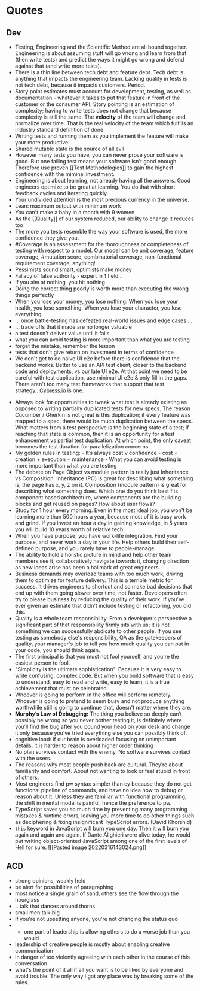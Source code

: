 # Quotes
## Dev
-   Testing, Engineering and the Scientific Method are all bound together. Engineering is about assuming stuff will go wrong and learn from that (then write tests) and predict the ways it might go wrong and defend against that (and write more tests).
-   There is a thin line between tech debt and feature debt. Tech debt is anything that impacts the engineering team. Lacking quality in tests is not tech debt, because it impacts customers. Period.
-   Story point estimates must account for development, testing, as well as documentation - whatever it takes to put that feature in front of the customer or the consumer API. Story pointing is an estimation of complexity; having to write tests does not change that because complexity is still the same. The **velocity** of the team will change and normalize over time. That is the real velocity of the team which fulfills an industry standard definition of done.
-   Writing tests and running them as you implement the feature will make your more productive
-   Shared mutable state is the source of all evil
-   However many tests you have, you can never prove your software is good. But one failing test means your software isn't good enough. Therefore use proven [[Test Methodologies]] to gain the highest confidence with the miminal investment.
-   Engineering is about learning, not already having all the answers. Good engineers optimize to be great at learning. You do that with short feedback cycles and iterating quickly.
-   Your undivided attention is the most precious currency in the universe.
-   Lean: maximum output with minimum work
-   You can't make a baby in a month with 9 women
-   As the [[Quality]] of our system reduced, our ability to change it reduces too
-   The more you tests resemble the way your software is used, the more confidence they give you. 
-   #Coverage is an assessment for the thoroughness or completeness of testing with respect to a model. Our model can be unit coverage, feature coverage, #mutation score, combinatorial coverage, non-functional requirement coverage, anything!
-   Pessimists sound smart, optimists make money
-   Fallacy of false authority - expert in 1 field...
-   If you aim at nothing, you hit nothing
-   Doing the correct thing poorly is worth more than executing the wrong things perfectly
-   When you lose your money, you lose nothing. When you lose your health, you lose something. When you lose your character, you lose everything.
-   ... once battle-testing has defeated real-world issues and edge cases ...
-   ... trade offs that it made are no longer valuable
-   a test doesn't deliver value until it fails
-   what you can avoid testing is more important than what you are testing
-   forget the mistake, remember the lesson
-   tests that don't give return on investment in terms of confidence
-   We don't get to do naive UI e2e before there is confidence that the backend works. Better to use an API test client, closer to the backend code and deployments, vs our late UI e2e. At that point we need to be careful with test duplication, use minimal UI e2e & only fill in the gaps.  
There aren't too many test frameworks that support that test strategy.. [Cypress.io](https://www.linkedin.com/company/cypress.io/) is one.
*   Always look for opportunities to tweak what test is already existing as opposed to writing partially duplicated tests for new specs. The reason Cucumber / Gherkin is not great is this duplication; if every feature was mapped to a spec, there would be much duplication between the specs. What matters from a test perspective is the beginning state of a test; if reaching that state is common, then it is an opportunity for a test enhancement vs partial test duplication. At which point, the only caveat becomes the test duration for parallelization concerns.
* My golden rules in testing: - It’s always cost v confidence - cost = creation + execution + maintenance - What you can avoid testing is more important than what you are testing
*   The debate on Page Object vs module pattern is really just Inheritance vs Composition.  Inheritance (PO) is great for describing what something is; the page has x, y, z on it.  Composition (module pattern) is great for describing what something does. Which one do you think best fits component based architecture, where components are the building blocks and get reused on pages? How about user flows?
*   Study for 1 hour every morning. Even in the most ideal job, you won't be learning more than 500 hours a year, because most of it is busy work and grind. If you invest an hour a day in gaining knowledge, in 5 years you will build 10 years worth of relative tech
*   When you have purpose, you have work-life integration. Find your purpose, and never work a day in your life. Help others build their self-defined purpose, and you rarely have to people-manage.
*   The ability to hold a holistic picture in mind and help other team members see it, collaboratively navigate towards it, changing direction as new ideas arise has been a hallmark of great engineers.
*   Business demands may overload teams with too much work, driving them to optimize for feature delivery. This is a terrible metric for success. It drives engineers to shortcut and so make bad decisions that end up with them going slower over time, not faster. Developers often try to please business by reducing the quality of their work. If you've ever given an estimate that didn't include testing or refactoring, you did this.
*   Quality is a whole team responsibility. From a developer's perspective a significant part of that responsibility firmly sits with us; it is not something we can successfully abdicate to other people. If you see testing as somebody else's responsibility, QA as the gatekeepers of quality, your manager's job to tell you how much quality you can put in your code, you should think again.
*   The first principal is that you must not fool yourself, and you're the easiest person to fool.
*  "Simplicity is the ultimate sophistication". Because it is very easy to write confusing, complex code. But when you build software that is easy to understand, easy to read and write, easy to learn, it is a true achievement that must be celebrated.
*   Whoever is going to perform in the office will perform remotely. Whoever is going to pretend to seem busy and not produce anything worthwhile still is going to continue that, doesn't matter where they are.
*   **Murphy’s Law of Debugging:** The thing you believe so deeply can’t possibly be wrong so you never bother testing it, is definitely where you’ll find the bug after you pound your head on your desk and change it only because you’ve tried everything else you can possibly think of.
*   cognitive load: if our brain is overloaded focusing on unimportant details, it is harder to reason about higher order thinking
*   No plan survives contact with the enemy. No software survives contact with the users.
*   The reasons why most people push back are cultural. They’re about familiarity and comfort. About not wanting to look or feel stupid in front of others.
*   Most engineers find pw syntax simpler than cy because they do not get functional pipeline of commands, and have no idea how to debug or reason about it. Unless they are familiar with functional programming, the shift in mental modal is painful, hence the preference to pw.
*   TypeScript saves you so much time by preventing many programming mistakes & runtime errors, leaving you more time to do other things such as deciphering & fixing insignificant TypeScript errors. (David Khorshid)
* `this` keyword in JavaScript will burn you one day. Then it will burn you again and again and again. If Dante Alighieri were alive today, he would put writing object-oriented JavaScript among one of the first levels of Hell for sure. ![[Pasted image 20220316143024.png]]

## ACD
-   strong opinions, weakly held
-   be alert for possibilities of paragraphing
-   most notice a single grain of sand, others see the flow through the hourglass
-   ...talk that dances around thorns 
-   small men talk big 
-   if you're not upsetting anyone, you're not changing the status quo
- -   one part of leadership is allowing others to do a worse job than you would
-   leadership of creative people is mostly about enabling creative communication
-   in danger of too violently agreeing with each other in the course of this conversation
-   what's the point of it all if all you want is to be liked by everyone and avoid trouble. The only way I got any place was by breaking some of the rules.
